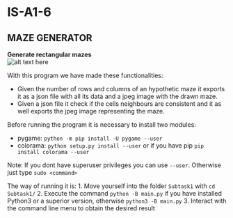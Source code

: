# IS-A1-6

## MAZE GENERATOR
**Generate rectangular mazes**  
![alt text here](https://www.linkpicture.com/q/image_mazes2.png)  

With this program we have made these functionalities:
  + Given the number of rows and columns of an hypothetic maze it exports it as a json file with all its data and a jpeg image with the drawn maze.
  + Given a json file it check if the cells neighbours are consistent and it as well exports the jpeg image representing the maze.

Before running the program it is necessary to install two modules:
  + pygame: `python -m pip install -U pygame --user`
  + colorama: `python setup.py install --user` or if you have pip `pip install colorama --user`
  
  Note: If you dont have superuser privileges you can use `--user`. Otherwise just type `sudo <command>`

The way of running it is:
    1. Move yourself into the folder `Subtask1` with `cd Subtask1/`
    2. Execute the command `python -B main.py` if you have installed Python3 or a superior version, otherwise `python3 -B main.py`
    3. Interact with the command line menu to obtain the desired result
  
